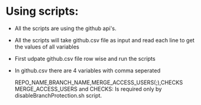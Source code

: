 # Using scripts:

- All the scripts are using the github api's.
- All the scripts will take github.csv file as input and read each line to get the values of all variables
- First udpate github.csv file row wise and run the scripts
- In github.csv there are 4 variables with comma seperated 

     REPO_NAME,BRANCH_NAME,MERGE_ACCESS_USERS(;),CHECKS
     MERGE_ACCESS_USERS and CHECKS: Is required only by disableBranchProtection.sh script.
